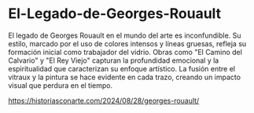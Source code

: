# El-Legado-de-Georges-Rouault
El legado de Georges Rouault en el mundo del arte es inconfundible. Su estilo, marcado por el uso de colores intensos y líneas gruesas, refleja su formación inicial como trabajador del vidrio. Obras como "El Camino del Calvario" y "El Rey Viejo" capturan la profundidad emocional y la espiritualidad que caracterizan su enfoque artístico. La fusión entre el vitraux y la pintura se hace evidente en cada trazo, creando un impacto visual que perdura en el tiempo.

https://historiasconarte.com/2024/08/28/georges-rouault/




